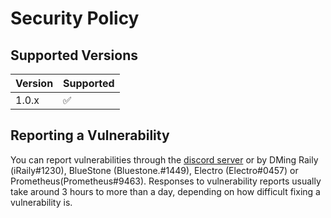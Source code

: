 # Security Policy

## Supported Versions

| Version | Supported          |
| ------- | ------------------ |
| 1.0.x   | :white_check_mark: |

## Reporting a Vulnerability

You can report vulnerabilities through the
[discord server](https://discord.gg/shittylist) or by DMing Raily
(iRaily#1230), BlueStone (Bluestone.#1449), Electro (Electro#0457) or
Prometheus(Prometheus#9463). Responses to vulnerability reports usually take
around 3 hours to more than a day, depending on how difficult fixing a
vulnerability is.
